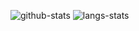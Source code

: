 ![github-stats](https://github-readme-stats.vercel.app/api?username=F-loat&show_icons=true&line_height=26&hide_title=true)
![langs-stats](https://github-readme-stats.vercel.app/api/top-langs/?username=F-loat&layout=compact)
